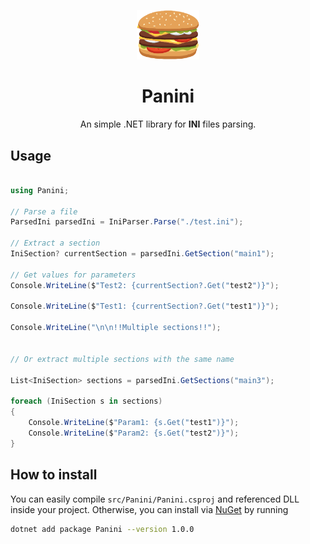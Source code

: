 <p align="center">
  <img alt="Medusa" src="./assets/icon.svg" width="100" />
</p>
<h1 align="center">
  Panini 
</h1>

<p align="center">
  An simple .NET library for <b>INI</b> files parsing.
</p>

## Usage

```cs

using Panini;

// Parse a file
ParsedIni parsedIni = IniParser.Parse("./test.ini");

// Extract a section
IniSection? currentSection = parsedIni.GetSection("main1");

// Get values for parameters
Console.WriteLine($"Test2: {currentSection?.Get("test2")}");

Console.WriteLine($"Test1: {currentSection?.Get("test1")}");

Console.WriteLine("\n\n!!Multiple sections!!");


// Or extract multiple sections with the same name

List<IniSection> sections = parsedIni.GetSections("main3");

foreach (IniSection s in sections)
{
    Console.WriteLine($"Param1: {s.Get("test1")}");
    Console.WriteLine($"Param2: {s.Get("test2")}");
}

```

## How to install

You can easily compile `src/Panini/Panini.csproj` and referenced DLL inside your project. Otherwise, you can install via [NuGet](https://www.nuget.org/packages/Panini/) by running

```bash
dotnet add package Panini --version 1.0.0
```
